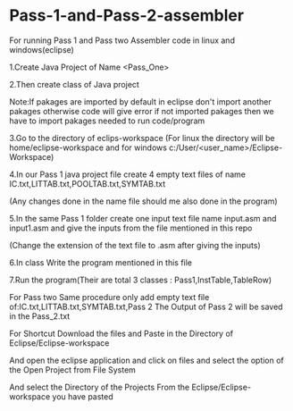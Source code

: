 # Pass-1-and-Pass-2-assembler

For running Pass 1 and Pass two Assembler code in linux and windows(eclipse)

1.Create Java Project of Name <Pass_One>

2.Then create class of Java project 

Note:If pakages are imported by default in eclipse don't import another pakages otherwise code will give error
if not imported pakages then we have to import pakages needed to run code/program

3.Go to the directory of eclips-workspace (For linux the directory will be home/eclipse-workspace and for windows c:/User/<user_name>/Eclipse-Workspace)

4.In our Pass 1 java project file create 4 empty text files of name IC.txt,LITTAB.txt,POOLTAB.txt,SYMTAB.txt

(Any changes done in the name file should me also done in the program)

5.In the same Pass 1 folder create one input text file name input.asm and input1.asm and give the inputs from the file mentioned in this repo

(Change the extension of the text file to .asm after giving the inputs)

6.In class Write the program mentioned in this file

7.Run the program(Their are total 3 classes : Pass1,InstTable,TableRow)

For Pass two Same procedure only add empty text file of:IC.txt,LITTAB.txt,SYMTAB.txt,Pass 2
The Output of Pass 2 will be saved in the Pass_2.txt

For Shortcut Download the files and Paste in the Directory of Eclipse/Eclipse-workspace

And open the eclipse application and click on files and select the option of the Open Project from File System

And select the Directory of the Projects From the Eclipse/Eclipse-workspace you have pasted

